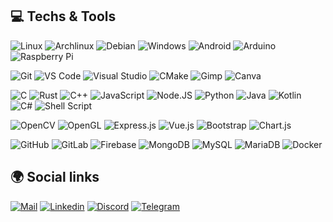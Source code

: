 ## 💻 Techs & Tools
![Linux](https://img.shields.io/badge/Linux-FCC624?style=flat-square&logo=linux&logoColor=black)
![Archlinux](https://img.shields.io/badge/Archlinux-1793d1?style=flat-square&logo=archlinux&logoColor=white)
![Debian](https://img.shields.io/badge/Debian-A81D33?style=flat-square&logo=debian&logoColor=white)
![Windows](https://img.shields.io/badge/Windows-0078D6?style=flat-square&logo=windows&logoColor=white)
![Android](https://img.shields.io/badge/Android-3DDC84?style=flat-square&logo=android&logoColor=white)
![Arduino](https://img.shields.io/badge/Arduino-00878F?style=flat-square&logo=arduino&logoColor=white)
![Raspberry Pi](https://img.shields.io/badge/Raspberry%20Pi-C51A4A?style=flat-square&logo=Raspberry-Pi)

![Git](https://img.shields.io/badge/Git-F1502F?style=flat-square&logo=git&logoColor=white)
![VS Code](https://img.shields.io/badge/VS%20Code-007ACC?style=flat-square&logo=visual-studio-code)
![Visual Studio](https://img.shields.io/badge/Visual_Studio-5C2D91?style=flat-square&logo=visual%20studio&logoColor=white)
![CMake](https://img.shields.io/badge/CMake-064F8C?style=flat-square&logo=cmake&logoColor=white)
![Gimp](https://img.shields.io/badge/gimp-5C5543?style=flat-square&logo=gimp&logoColor=white)
![Canva](https://img.shields.io/badge/Canva-00C4CC?&style=flat-square&logo=Canva&logoColor=white)

![C](https://img.shields.io/badge/C-00599C?style=flat-square&logo=c&logoColor=white)
![Rust](https://img.shields.io/badge/Rust-40250B?style=flat-square&logo=rust&logoColor=white)
![C++](https://img.shields.io/badge/C++-00599C?style=flat-square&logo=c%2B%2B&logoColor=white)
![JavaScript](https://img.shields.io/badge/Javascript-323330?style=flat-square&logo=javascript&logoColor=F7DF1E)
![Node.JS](https://img.shields.io/badge/Node.js%20-43853D?&style=flat-square&logo=Node.js&logoColor=white)
![Python](https://img.shields.io/badge/Python-black?style=flat-square&logo=Python)
![Java](https://img.shields.io/badge/Java-ED8B00?style=flat-square&logo=java)
![Kotlin](https://img.shields.io/badge/Kotlin-0095D5?style=flat-square&logo=kotlin&logoColor=white)
![C#](https://img.shields.io/badge/C%23-239120?style=flat-square&logo=c-sharp&logoColor=white)
![Shell Script](https://img.shields.io/badge/Shell_Script-121011?style=flat-square&logo=gnu-bash&logoColor=white)

![OpenCV](https://img.shields.io/badge/OpenCV-red?style=flat-square&logo=opencv)
![OpenGL](https://img.shields.io/badge/OpenGL-FFFFFF?style=flat-square&logo=opengl)
![Express.js](https://img.shields.io/badge/Express.js-404d59?style=flat-square&logo=express&logoColor=61DAFB)
![Vue.js](https://img.shields.io/badge/Vue.js-35495E?style=flat-square&logo=vuedotjs&logoColor=4FC08D)
![Bootstrap](https://img.shields.io/badge/Bootstrap-563D7C?style=flat-square&logo=bootstrap&logoColor=white)
![Chart.js](https://img.shields.io/badge/Chart.js-FF6384?style=flat-square&logo=chartdotjs&logoColor=white)

![GitHub](https://img.shields.io/badge/GitHub-181717?style=flat-square&logo=github)
![GitLab](https://img.shields.io/badge/GitLab-330F63?style=flat-square&logo=gitlab&logoColor=white)
![Firebase](https://img.shields.io/badge/Firebase-039BE5?style=flat-square&logo=firebase)
![MongoDB](https://img.shields.io/badge/MongoDB-4EA94B?style=flat-square&logo=mongodb&logoColor=white)
![MySQL](https://img.shields.io/badge/MySQL-00000F?style=flat-square&logo=mysql&logoColor=white)
![MariaDB](https://img.shields.io/badge/MariaDB-003545?style=flat-square&logo=mariadb&logoColor=white)
![Docker](https://img.shields.io/badge/Docker-0db7ed?style=flat-square&logo=docker&logoColor=white)

## 🌍 Social links
[![Mail](https://img.shields.io/badge/email-D14836?&style=for-the-badge&logo=gmail&logoColor=white)](mailto:louis.kleiver@gmail.com "Mail: louis.kleiver@gmail.com")
[![Linkedin](https://img.shields.io/badge/linkedin-%230077B5.svg?&style=for-the-badge&logo=linkedin&logoColor=white)](https://www.linkedin.com/in/louis-kleiver/ "Linkedin: louis-kleiver")
[![Discord](https://img.shields.io/badge/Discord-white?style=for-the-badge&logo=discord&logoColor=white&color=5865F2)](https://discord.com/users/351760360274919426/ "Discord: Unknown 오류#8666")
[![Telegram](https://img.shields.io/badge/Telegram-2CA5E0?style=for-the-badge&logo=telegram&logoColor=white)](https://t.me/mrCaelum/ "Telegram: Louis")
